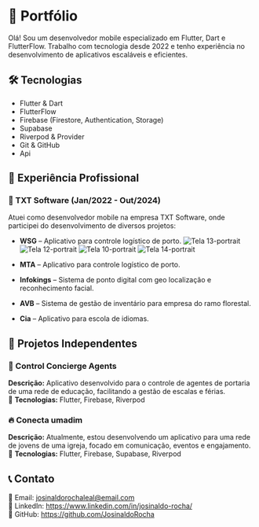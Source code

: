 # 🚀 Portfólio

Olá! Sou um desenvolvedor mobile especializado em Flutter, Dart e FlutterFlow. Trabalho com tecnologia desde 2022 e tenho experiência no desenvolvimento de aplicativos escaláveis e eficientes.  

## 🛠️ Tecnologias  
- Flutter & Dart  
- FlutterFlow  
- Firebase (Firestore, Authentication, Storage)
- Supabase
- Riverpod & Provider  
- Git & GitHub
- Api  

## 💼 Experiência Profissional  

### 🏢 TXT Software (Jan/2022 - Out/2024)  
Atuei como desenvolvedor mobile na empresa TXT Software, onde participei do desenvolvimento de diversos projetos:  

- **WSG** – Aplicativo para controle logístico de porto.
![Tela 13-portrait](https://github.com/user-attachments/assets/f7f7f6f2-b925-44ec-8667-dea35f37051b)
![Tela 12-portrait](https://github.com/user-attachments/assets/f8a681f9-ee90-4139-8a53-c5eacea6f74c)
![Tela 10-portrait](https://github.com/user-attachments/assets/899904cd-c23c-4d84-bd5e-32801885ae95)
![Tela 14-portrait](https://github.com/user-attachments/assets/52dc8774-1336-4fe0-a5da-06cf2f934368)

- **MTA** – Aplicativo para controle logístico de porto.
   
- **Infokings** – Sistema de ponto digital com geo localização e reconhecimento facial.

- **AVB** – Sistema de gestão de inventário para empresa do ramo florestal.

- **Cia** – Aplicativo para escola de idiomas.
  

## 📌 Projetos Independentes  

### 📱 Control Concierge Agents  
**Descrição:** Aplicativo desenvolvido para o controle de agentes de portaria de uma rede de educação, facilitando a gestão de escalas e férias.  
📌 **Tecnologias:** Flutter, Firebase, Riverpod  

### 🔥 Conecta umadim  
**Descrição:** Atualmente, estou desenvolvendo um aplicativo para uma rede de jovens de uma igreja, focado em comunicação, eventos e engajamento.  
📌 **Tecnologias:** Flutter, Firebase, Supabase, Riverpod  

## 📞 Contato  
📧 Email: josinaldorochaleal@email.com  
💼 LinkedIn: https://www.linkedin.com/in/josinaldo-rocha/  
📂 GitHub: https://github.com/JosinaldoRocha  
